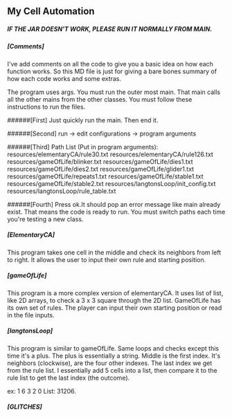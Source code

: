 ## **My Cell Automation**

##### IF THE JAR DOESN'T WORK, PLEASE RUN IT NORMALLY FROM MAIN. 


##### [Comments]
I've add comments on all the code to give you a basic idea on how each function works. So this
MD file is just for giving a bare bones summary of how each code works and some extras.

The program uses args. You must run the outer most main. That main calls all the other mains from the other classes. 
You must follow these instructions to run the files.

######[First]
Just quickly run the main. Then end it. 

######[Second]
run -> edit configurations -> program arguments

######[Third]
Path List (Put in program arguments): 
resources/elementaryCA/rule30.txt
resources/elementaryCA/rule126.txt
resources/gameOfLife/blinker.txt
resources/gameOfLife/dies1.txt
resources/gameOfLife/dies2.txt
resources/gameOfLife/glider1.txt
resources/gameOfLife/repeats1.txt
resources/gameOfLife/stable1.txt
resources/gameOfLife/stable2.txt
resources/langtonsLoop/init_config.txt resources/langtonsLoop/rule_table.txt 

######[Fourth]
Press ok.It should pop an error message like main already exist. That means the code is ready to run. You must switch
paths each time you're testing a new class. 

##### [ElementaryCA]
This program takes one cell in the middle and check its neighbors from left to right. It allows the user to input their 
own rule and starting position. 

##### [gameOfLife]
This program is a more complex version of elementaryCA. It uses list of list, like 2D arrays, to check a 3 x 3 square
through the 2D list. GameOfLife has its own set of rules. The player can input their own starting position or read in
the file inputs. 

##### [langtonsLoop]
This program is similar to gameOfLife. Same loops and checks except this time it's a plus. The plus is essentially a string.
Middle is the first index. It's neighbors (clockwise), are the four other indexes. The last index we get from the rule list. 
I essentially add 5 cells into a list, then compare it to the rule list to get the last index (the outcome).

ex:
    1
6   3   2
    0 
List: 31206.   
##### [GLITCHES]
